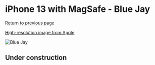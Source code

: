 # iPhone 13 with MagSafe - Blue Jay

[Return to previous page](/iphone_13)

[High-resolution image from Apple](https://store.storeimages.cdn-apple.com/8756/as-images.apple.com/is/MM273?wid=4500&hei=4500&fmt=png)

<div style="width: 500px"><img src="/almost_uncompressed/MM273.webp" alt="Blue Jay"></div>

## Under construction
